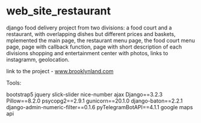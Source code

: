 # web_site_restaurant
django food delivery project from two divisions: a food court and a restaurant, with overlapping dishes but different prices and baskets, mplemented the main page, the restaurant menu page, the food court menu page, page with callback function, page with short description of each divisions shopping and entertainment center 
with photos, links to instagramm, geolocation.

link to the project - www.brooklynland.com

Tools:

bootstrap5
jquery
slick-slider
nice-number
ajax
Django==3.2.3
Pillow==8.2.0
psycopg2==2.9.1
gunicorn==20.1.0
django-baton==2.2.1
django-admin-numeric-filter==0.1.6
pyTelegramBotAPI==4.1.1
google maps api
